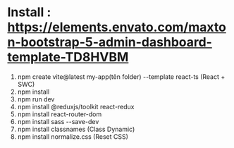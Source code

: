# Install : https://elements.envato.com/maxton-bootstrap-5-admin-dashboard-template-TD8HVBM
1) npm create vite@latest my-app(tên folder) --template react-ts (React + SWC)
2) npm install
3) npm run dev
4) npm install @reduxjs/toolkit react-redux
5) npm install react-router-dom
6) npm install sass --save-dev
7) npm install classnames (Class Dynamic)
8) npm install normalize.css (Reset CSS)


